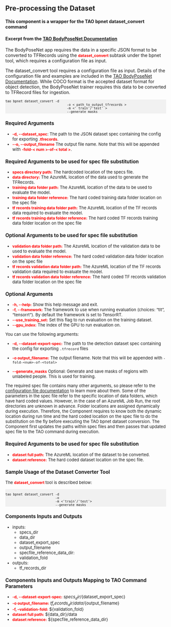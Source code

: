 ## Pre-processing the Dataset
#### This component is a wrapper for the TAO bpnet dataset_convert command
#### Excerpt from the [TAO BodyPoseNet Documentation](https://docs.nvidia.com/tao/tao-toolkit/text/bodypose_estimation/bodyposenet.html)
The BodyPoseNet app requires the data in a specific JSON format to be converted to TFRecords using the <span style="color:red;font-weight:700;font-size:12px"> dataset_convert </span> subtask under the bpnet tool, which requires a configuration file as input.

The dataset_convert tool requires a configuration file as input. Details of the configuration file and examples are included in the [TAO BodyPoseNet Documentation](https://docs.nvidia.com/tao/tao-toolkit/text/bodypose_estimation/bodyposenet.html). While COCO format is the accepted dataset format for object detection, the BodyPoseNet trainer requires this data to be converted to TFRecord files for ingestion.

<pre style="background-color:rgba(0, 0, 0, 0.0470588)"><font size="2">tao bpnet dataset_convert -d <path/to/dataset_spec>
                                -o < path_to_output_tfrecords >
                                -m <' train'/'test' >
                                --generate_masks
</pre>

### Required Arguments
* <span style="color:red;font-weight:700;font-size:12px">-d, --dataset_spec</span>: The path to the JSON dataset spec containing the config for exporting <span style="color:red;font-weight:700;font-size:12px">.tfrecords</span>.
* <span style="color:red;font-weight:700;font-size:12px">--o, --output_filename</span> The output file name. Note that this will be appended with <span style="color:red;font-weight:700;font-size:12px"> -fold-< num >-of-< total ></span>.

### Required Arguments to be used for spec file substitution
* <span style="color:red;font-weight:700;font-size:12px">specs directory path:</span> The hardcoded location of the specs file.
* <span style="color:red;font-weight:700;font-size:12px">data directory:</span> The AzureML location of the data used to generate the TFRecords.
* <span style="color:red;font-weight:700;font-size:12px">training data folder path:</span> The AzureML location of the data to be used to evaluate the model.
* <span style="color:red;font-weight:700;font-size:12px">training data folder reference:</span> The hard coded training data folder location on the spec file
* <span style="color:red;font-weight:700;font-size:12px">tf records training data folder path:</span> The AzureML location of the TF records data required to evaluate the model.
* <span style="color:red;font-weight:700;font-size:12px">tf records training data folder reference:</span> The hard coded TF records training data folder location on the spec file

### Optional Arguments to be used for spec file substitution
* <span style="color:red;font-weight:700;font-size:12px">validation data folder path:</span> The AzureML location of the validation data to be used to evaluate the model.
* <span style="color:red;font-weight:700;font-size:12px">validation data folder reference:</span> The hard coded validation data folder location on the spec file
* <span style="color:red;font-weight:700;font-size:12px">tf records validation data folder path:</span> The AzureML location of the TF records validation data required to evaluate the model.
* <span style="color:red;font-weight:700;font-size:12px">tf records validation data folder reference:</span> The hard coded TF records validation data folder location on the spec file

### Optional Arguments
* <span style="color:red;font-weight:700;font-size:12px">-h, --help:</span> Show this help message and exit.
* <span style="color:red;font-weight:700;font-size:12px">-f, --framework:</span> The framework to use when running evaluation (choices: “tlt”, “tensorrt”). By default the framework is set to TensorRT.
* <span style="color:red;font-weight:700;font-size:12px">--use_training_set:</span> Set this flag to run evaluation on the training dataset.
* <span style="color:red;font-weight:700;font-size:12px">--gpu_index:</span> The index of the GPU to run evaluation on.

You can use the following arguments:

* <span style="color:red;font-weight:700;font-size:12px"> -d, --dataset-export-spec:</span> The path to the detection dataset spec containing the config for exporting `.tfrecord` files

* <span style="color:red;font-weight:700;font-size:12px"> -o output_filename:</span> The output filename. Note that this will be appended with `-fold-<num>-of-<total>`

* <span style="color:red;font-weight:700;font-size:12px"> --generate_masks</span> Optional: Generate and save masks of regions with unlabeled people. This is used for training.

The required spec file contains many other arguments, so please refer to the [configuration file documentation](https://docs.nvidia.com/tao/tao-toolkit/text/bodypose_estimation/bodyposenet.html#dataset-preparation) to learn more about them. Some of the parameters in the spec file refer to the specific location of data folders, which have hard coded values. However, in the case of an AzureML Job Run, the root directories are unknown in advance. Folder locations are assigned dynamically during execution. Therefore, the Component requires to know both the dynamic location during run time and the hard coded location on the spec file to do the substitution on the fly before executing the TAO bpnet dataset conversion. The Component first updates the paths within spec files and then passes that updated spec file to the TAO command during execution.

### Required Arguments to be used for spec file substitution
* <span style="color:red;font-weight:700;font-size:12px">dataset full path:</span> The AzureML location of the dataset to be converted.
* <span style="color:red;font-weight:700;font-size:12px">dataset reference:</span> The hard coded dataset location on the spec file.

### Sample Usage of the Dataset Converter Tool
The <span style="color:red;font-weight:700;font-size:12px"> dataset_convert </span> tool is described below:

<pre style="background-color:rgba(0, 0, 0, 0.0470588)"><font size="2">
tao bpnet dataset_convert -d <path/to/dataset_spec>
                          -o <path_to_output_tfrecords>
                          -m <'train'/'test'>
                          --generate_masks
</pre>

### Components Inputs and Outputs
* inputs:
    * specs_dir
    * data_dir
    * dataset_export_spec
    * output_filename
    * specfile_reference_data_dir:
    * validation_fold
* outputs:
    * tf_records_dir

### Components Inputs and Outputs Mapping to TAO Command Parameters

* <span style="color:red;font-weight:700;font-size:12px"> -d, --dataset-export-spec:</span> ${specs_dir}/${dataset_export_spec}
* <span style="color:red;font-weight:700;font-size:12px"> -o output_filename:</span> ${tf_records_dir}/data/${output_filename}
* <span style="color:red;font-weight:700;font-size:12px"> -f, –validation-fold:</span> ${validation_fold}
* <span style="color:red;font-weight:700;font-size:12px">dataset full path:</span> ${data_dir}/data
* <span style="color:red;font-weight:700;font-size:12px">dataset reference:</span> ${specfile_reference_data_dir}